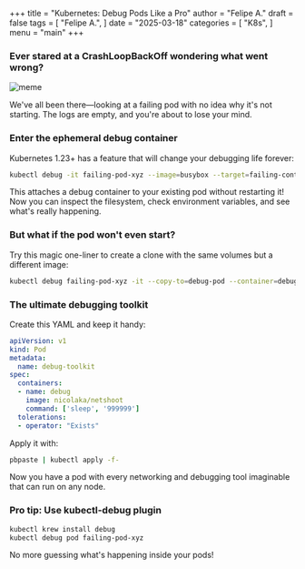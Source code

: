 +++
title = "Kubernetes: Debug Pods Like a Pro"
author = "Felipe A."
draft = false
tags = [
    "Felipe A.",
]
date = "2025-03-18"
categories = [
    "K8s",
]
menu = "main"
+++

### Ever stared at a CrashLoopBackOff wondering what went wrong?

![meme](/images/evergreen.gif)

We've all been there—looking at a failing pod with no idea why it's not starting. The logs are empty, and you're about to lose your mind.

### Enter the ephemeral debug container

Kubernetes 1.23+ has a feature that will change your debugging life forever:

```bash
kubectl debug -it failing-pod-xyz --image=busybox --target=failing-container
```

This attaches a debug container to your existing pod without restarting it! Now you can inspect the filesystem, check environment variables, and see what's really happening.

### But what if the pod won't even start?

Try this magic one-liner to create a clone with the same volumes but a different image:

```bash
kubectl debug failing-pod-xyz -it --copy-to=debug-pod --container=debug-container --image=ubuntu
```

### The ultimate debugging toolkit

Create this YAML and keep it handy:

```yaml
apiVersion: v1
kind: Pod
metadata:
  name: debug-toolkit
spec:
  containers:
  - name: debug
    image: nicolaka/netshoot
    command: ['sleep', '999999']
  tolerations:
  - operator: "Exists"
```

Apply it with:

```bash
pbpaste | kubectl apply -f-
```

Now you have a pod with every networking and debugging tool imaginable that can run on any node.

### Pro tip: Use kubectl-debug plugin

```bash
kubectl krew install debug
kubectl debug pod failing-pod-xyz
```

No more guessing what's happening inside your pods!